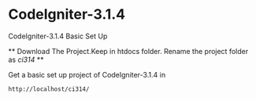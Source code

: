# CodeIgniter-3.1.4
CodeIgniter-3.1.4 Basic Set Up


** Download The Project.Keep in htdocs folder. Rename the project folder as _ci314_ **

Get a basic set up project of CodeIgniter-3.1.4 in
```
http://localhost/ci314/
```